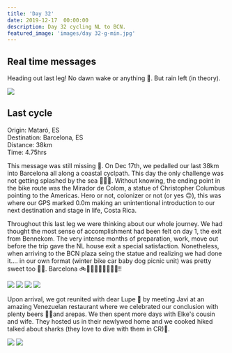 ```yaml
---
title: 'Day 32'
date: 2019-12-17  00:00:00
description: Day 32 cycling NL to BCN.
featured_image: 'images/day 32-g-min.jpg'
---
```


## Real time messages

Heading out last leg! No dawn wake or anything 🙊. But rain left (in theory).

<div class="gallery" data-columns="1">
	<img src="/images/day 32-a-min.jpg">
</div>


## Last cycle

Origin: Mataró, ES <br>
Destination: Barcelona, ES <br>
Distance: 38km <br>
Time: 4.75hrs <br>

This message was still missing 😬. On Dec 17th, we pedalled our last 38km into Barcelona all along a coastal cyclpath. This day the only challenge was not getting splashed by the sea 🌊💦💙. Without knowing, the ending point in the bike route was the Mirador de Colom, a statue of Christopher Columbus pointing to the Americas. Hero or not, colonizer or not (or yes 🙃), this was where our GPS marked 0.0m making an unintentional introduction to our next destination and stage in life, Costa Rica.

Throughout this last leg we were thinking about our whole journey. We had thought the most sense of accomplishment had been felt on day 1, the exit from Bennekom. The very intense months of preparation, work, move out before the trip gave the NL house exit a special satisfaction. Nonetheless, when arriving to the BCN plaza seing the statue and realizing we had done it.... in our own format (winter bike car baby dog picnic unit) was pretty sweet too 🏁🤩. Barcelona 🚲🖤🚴🏼‍♀🚴‍♂👶🐶!!

<div class="gallery" data-columns="2">
	<img src="/images/day 32-b-min.jpg">
	<img src="/images/day 32-c-min.jpg">
	<img src="/images/day 32-f-min.jpg">
	<img src="/images/day 32-g-min.jpg">
</div>



Upon arrival, we got reunited with dear Lupe 🐾 by meeting Javi at an amazing Venezuelan restaurant where we celebrated our conclusion with plenty beers 🍻🍺and arepas. We then spent more days with Elke's cousin and wife. They hosted us in their newlywed home and we cooked hiked talked about sharks (they love to dive with them in CR)🦈.


<div class="gallery" data-columns="2">
	<img src="/images/day 32-d-min.jpg">
	<img src="/images/day 32-e-min.jpg">
</div>
